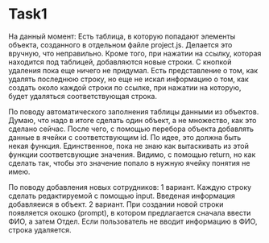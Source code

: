 # Task1

На данный момент: Есть таблица, в которую попадают элементы объекта, созданного в отдельном файле project.js. Делается это вручную, что неправильно. Кроме того, при нажатии на ссылку, которая находится под таблицей, добавляются новые строки. С кнопкой удаления пока еще ничего не придумал. Есть представление о том, как удалять последнюю строку, но еще не искал информацию о том, как создать около каждой строки по ссылке, при нажатии на которую, будет удаляться соответствующая строка.

По поводу автоматического заполнения таблицы данными из объектов.
Думаю, что надо в итоге сделать один объект, а не множество, как это сделано сейчас. После чего, с помощью перебора объекта добавлять данные в ячейки с соответствующим id. По идее, это должна быть некая функция. Единственное, пока не знаю как вытаскивать из этой функции соответсвующие значения. Видимо, с помощью return, но как сделать так, чтобы это значение попало в нужную ячейку понятия не имею.

По поводу добавления новых сотрудников:
1 вариант. Каждую строку сделать редактируемой с помощью input. Введеная информация добавляеися в объект.
2 вариант. При создании новой строки появляется окошко (prompt), в котором предлагается сначала ввести ФИО, а затем Отдел. Если пользователь не вводит информацию в ФИО, строка удаляется.

